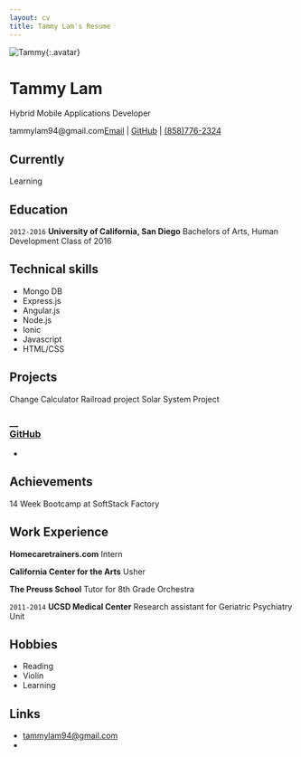 ```yaml
---
layout: cv
title: Tammy Lam's Resume
---
```

![Tammy](./media/.jpg){:.avatar}

# Tammy Lam
Hybrid Mobile Applications Developer

<div id="webaddress">
<i class="fa fa-envelope" href = 
"mailto:tammylam94@gmail.com"></i>tammylam94@gmail.com<a href="mailto:tammylam94@gmail.com">Email</a>
|
<i class="fa fa-github"></i> <a href="https://github.com/tammylam">GitHub</a>
|
<a href="tel:8587762324">(858)776-2324 </a>
</div>

## Currently
Learning 

## Education

`2012-2016`
__University of California, San Diego__ 
Bachelors of Arts, Human Development Class of 2016

## Technical skills

* Mongo DB
* Express.js
* Angular.js
* Node.js
* Ionic
* Javascript
* HTML/CSS

## Projects

Change Calculator
Railroad project
Solar System Project

### __ <br> <i class="fa fa-github"></i> <a href = ""> GitHub <a> <i class="fa fa-github"></i>
-

## Achievements

14 Week Bootcamp at SoftStack Factory



## Work Experience
__Homecaretrainers.com__
Intern
 
__California Center for the Arts__
Usher 

__The Preuss School__
Tutor for 8th Grade Orchestra

`2011-2014`
__UCSD Medical Center__ 
  Research assistant for Geriatric Psychiatry Unit
  
## Hobbies

* Reading
* Violin
* Learning

## Links

* <i class="fa fa-envelope"></i> <a href="mailto:tammylam94@gmail.com">tammylam94@gmail.com</a><br />
* <i class="fa fa-github"></i> <a href=""></a><br />